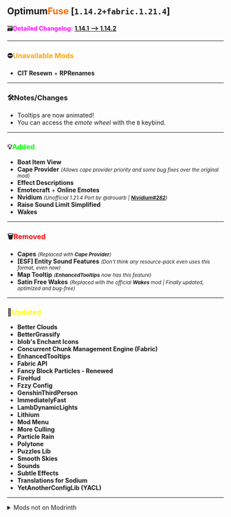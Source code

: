 ## Optimum<font color="#ff6600">Fuse</font> [`1.14.2+fabric.1.21.4`]

🗃️<font color="magenta">**Detailed Changelog:**</font> [**1.14.1 --> 1.14.2**](https://github.com/UltimatChamp/optimum-fuse/compare/1.14.1...1.14.2)

---

### ⛔<font color="orange">Unavailable Mods</font>

- **CIT Resewn** + **RPRenames**

---

### 🛠️Notes/Changes

- Tooltips are now animated!
- You can access the _emote wheel_ with the `B` keybind.

---

### 💡<font color="lime">Added</font>

- **Boat Item View**
- **Cape Provider** _<small>(Allows cape provider priority and some bug fixes over the original mod)</small>_
- **Effect Descriptions**
- **Emotecraft** + **Online Emotes**
- **Nvidium** _<small>(Unofficial 1.21.4 Port by @drouarb | [**Nividium#282**](https://github.com/MCRcortex/nvidium/pull/282))</small>_
- **Raise Sound Limit Simplified**
- **Wakes**

---

### 🗑️<font color="red">Removed</font>

- **Capes** _<small>(Replaced with **Cape Provider**)</small>_
- **[ESF] Entity Sound Features** _<small>(Don't think any resource-pack even uses this format, even now)</small>_
- **Map Tooltip** _<small>(**EnhancedTooltips** now has this feature)</small>_
- **Satin Free Wakes** _<small>(Replaced with the official **Wakes** mod | Finally updated, optimized and bug-free)</small>_

---

### 🔄️<font color="yellow">Updated</font>

- **Better Clouds**
- **BetterGrassify**
- **blob's Enchant Icons**
- **Concurrent Chunk Management Engine (Fabric)**
- **EnhancedTooltips**
- **Fabric API**
- **Fancy Block Particles - Renewed**
- **FireHud**
- **Fzzy Config**
- **GenshinThirdPerson**
- **ImmediatelyFast**
- **LambDynamicLights**
- **Lithium**
- **Mod Menu**
- **More Culling**
- **Particle Rain**
- **Polytone**
- **Puzzles Lib**
- **Smooth Skies**
- **Sounds**
- **Subtle Effects**
- **Translations for Sodium**
- **YetAnotherConfigLib (YACL)**

---

<details>
<summary>Mods not on Modrinth</summary>

- [**Animatica#64**](https://github.com/FoundationGames/Animatica/pull/64)
- [**Nvidium#282**](https://github.com/MCRcortex/nvidium/pull/282)
</details>
